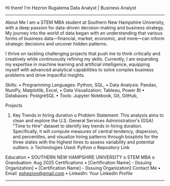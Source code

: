Hi there! I'm Hezron Rugalema 
Data Analyst | Business Analyst 
________________________________________
About Me
I am a STEM MBA student at Southern New Hampshire University, with a deep passion for data-driven decision-making and business strategy. My journey into the world of data began with an understanding that various forms of business data—financial, market, economic, and more—can inform strategic decisions and uncover hidden patterns.

I thrive on tackling challenging projects that push me to think critically and creatively while continuously refining my skills. Currently, I am expanding my expertise in machine learning and artificial intelligence, equipping myself with advanced analytical capabilities to solve complex business problems and drive impactful insights.

Skills:
•	Programming Languages: Python, SQL,
•	Data Analysis: Pandas, NumPy, Matplotlib, Excel,
•	Data Visualization: Tableau, Power BI
•	Databases: PostgreSQL
•	Tools: Jupyter Notebook, Git, GitHub, 


Projects
1.	Key Trends in hiring duration
o	Problem Statement:
This analysis aims to clean and explore the U.S. General Services Administration's (GSA) "Time to Hire" dataset to identify key trends in hiring duration. Specifically, it will compute measures of central tendency, dispersion, and percentiles, and visualize hiring patterns through boxplots for the three states with the highest hires to assess variability and potential outliers.
o	Technologies Used: Python 
o	Repository Link <insert repository>


Education
•	SOUTHERN NEW HAMPSHIRE UNIVERSITY
o	STEM MBA
o	Granduation: Aug 2025
Certifications
•	[Certification Name] - [Issuing Organization]
•	[Certification Name] - [Issuing Organization]
Contact Me
•	Email: eshezron@gmail.com
•	LinkedIn: Your LinkedIn Profile

________________________________________


